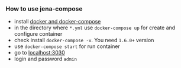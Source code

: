 ### How to use jena-compose

- install [docker and docker-compose](https://docs.docker.com/compose/install/)
- in the directory where `*.yml` use `docker-compose up` for create and configure container
- check install `docker-compose -v`. You need `1.6.0+` version
- use `docker-compose start` for run container
- go to [localhost:3030](http://localhost:3030/)
- login and password `admin`
